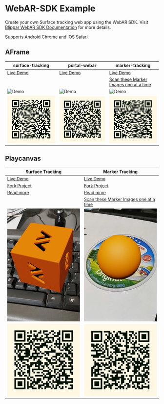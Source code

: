 # WebAR-SDK Example

Create your own Surface tracking web app using the WebAR SDK. Visit [Blippar WebAR SDK Documentation](https://support.blippar.com/hc/en-us/categories/4407844755347-Blippar-WebAR-SDK-Documentation-) for more details.

Supports Android Chrome and iOS Safari.

## AFrame

| surface-tracking  | portal-webar | marker-tracking |
| ------------- | ------------- | ------------- |
| [Live Demo][surface-tracking-demo-url]  | [Live Demo][portal-webar-demo-url]  | [Live Demo][marker-tracking-demo-url]  |
|   |   | [Scan these Marker Images one at a time][marker-tracking-scan-images]  |
|![Demo][surface-tracking-demo-gif]  | ![Demo][portal-webar-demo-gif]  | ![Demo][marker-tracking-demo-gif]  |
|![QR Code][surface-tracking-qrcode]  | ![QR Code][portal-webar-qrcode]  | ![QR Code][marker-tracking-qrcode]  |

[surface-tracking-demo-url]: https://webar-sdk.blippar.com/webar-sdk-example/v1.1.0-beta/aframe/surface-tracking/index.html "Live Demo"
[surface-tracking-demo-gif]: https://github.com/blippar/webar-sdk-example/raw/main/assets/surface_tracking_demo.gif "surface-tracking"
[surface-tracking-qrcode]: https://github.com/blippar/webar-sdk-example/raw/main/assets/aframe-surface-tracking-qrcode.png "QR Code"

[portal-webar-demo-url]: https://webar-sdk.blippar.com/webar-sdk-example/v1.1.0-beta/aframe/portal-webar/index.html "Live Demo"
[portal-webar-demo-gif]: https://github.com/blippar/webar-sdk-example/raw/main/assets/portal_webar_demo.gif "portal-webar"
[portal-webar-qrcode]: https://github.com/blippar/webar-sdk-example/raw/main/assets/aframe-portal-webar-qrcode.png "QR Code"

[marker-tracking-demo-url]: https://webar-sdk.blippar.com/webar-sdk-example/v1.1.0-beta/aframe/marker-tracking/index.html "Live Demo"
[marker-tracking-demo-gif]: https://github.com/blippar/webar-sdk-example/raw/main/assets/marker_tracking_demo.gif "marker-tracking"
[marker-tracking-qrcode]: https://github.com/blippar/webar-sdk-example/raw/main/assets/aframe-marker-tracking-qrcode.png "QR Code"

[marker-tracking-scan-images]: https://github.com/blippar/webar-sdk-example/raw/main/aframe/marker-tracking/markers/

## Playcanvas

| Surface Tracking  | Marker Tracking |
| ------------- | ------------- |
| [Live Demo][pc-surface-tracking-demo-url] | [Live Demo][pc-marker-tracking-demo-url]  |
| [Fork Project][pc-surface-tracking-project-url] | [Fork Project][pc-marker-tracking-project-url]  |
| [Read more][pc-surface-tracking-read-more]| [Read more][pc-marker-tracking-read-more]|
|   | [Scan these Marker Images one at a time][pc-marker-tracking-scan-images]  |
|![Demo][pc-surface-tracking-demo-img]  | ![Demo][pc-marker-tracking-demo-img]  |
|![QR Code][pc-surface-tracking-qrcode]  | ![QR Code][pc-marker-tracking-qrcode]  |

[pc-surface-tracking-demo-url]: https://webar-sdk.blippar.com/webar-sdk-example/v1.1.0-beta/playcanvas/Surface%20Tracking/index.html "Live Demo"
[pc-surface-tracking-project-url]: https://playcanvas.com/project/859355/overview/surface-tracking "Project Url"
[pc-surface-tracking-demo-img]: https://github.com/blippar/webar-sdk-example/raw/main/assets/playcanvas-surface-tracking.jpg "Surface Tracking"
[pc-surface-tracking-qrcode]: https://github.com/blippar/webar-sdk-example/raw/main/assets/playcanvas-surface-tracking-qrcode.png "QR Code"
[pc-surface-tracking-read-more]: https://github.com/blippar/webar-sdk-example/blob/main/playcanvas/README.md#surface-tracking "Read more"

[pc-marker-tracking-demo-url]: https://webar-sdk.blippar.com/webar-sdk-example/v1.1.0-beta/playcanvas/Marker%20Tracking/index.html "Live Demo"
[pc-marker-tracking-project-url]: https://playcanvas.com/project/859368/overview/marker-tracking "Project Url"
[pc-marker-tracking-demo-img]: https://github.com/blippar/webar-sdk-example/raw/main/assets/playcanvas-marker-tracking.jpg "Marker Tracking"
[pc-marker-tracking-qrcode]: https://github.com/blippar/webar-sdk-example/raw/main/assets/playcanvas-marker-tracking-qrcode.png "QR Code"
[pc-marker-tracking-read-more]: https://github.com/blippar/webar-sdk-example/blob/main/playcanvas/README.md#marker-tracking "Read more"

[pc-marker-tracking-scan-images]: https://github.com/blippar/webar-sdk-example/raw/main/aframe/marker-tracking/markers/
